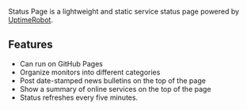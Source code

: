 Status Page is a lightweight and static service status page powered by [UptimeRobot](https://uptimerobot.com/).

## Features

- Can run on GitHub Pages
- Organize monitors into different categories
- Post date-stamped news bulletins on the top of the page
- Show a summary of online services on the top of the page
- Status refreshes every five minutes.


